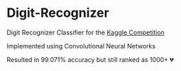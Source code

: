# Digit-Recognizer
Digit Recognizer Classifier for the [Kaggle Competition](https://www.kaggle.com/c/digit-recognizer)

Implemented using Convolutional Neural Networks

Resulted in 99.071% accuracy but still ranked as 1000+ :broken_heart:
